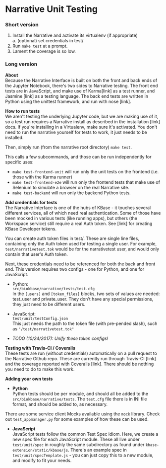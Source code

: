 # Narrative Unit Testing

### Short version
1. Install the Narrative and activate its virtualenv (if appropriate)  
    a. (optional) set credentials in test/
2. Run `make test` at a prompt.
3. Lament the coverage is so low.

### Long version
**About**  
Because the Narrative Interface is built on both the front and back ends of the Jupyter Notebook, there's two sides to Narrative testing. The front end tests are in JavaScript, and make use of Karma[link] as a test runner, and Jasmine [link] as a testing language. The back end tests are written in Python using the unittest framework, and run with nose [link].

**How to run tests**  
We aren't testing the underlying Jupyter code, but we are making use of it, so a test run requires a Narrative install as described in the installation [link] docs. If you're installing in a Virtualenv, make sure it's activated. You don't need to run the narrative yourself for tests to work, it just needs to be installed.  

Then, simply run (from the narrative root directory) `make test`.  

This calls a few subcommands, and those can be run independently for specific uses:
  * `make test-frontend-unit` will run only the unit tests on the frontend (i.e. those with the Karma runner)
  * `make test-frontend-e2e` will run only the frontend tests that make use of Selenium to simulate a browser on the real Narrative site.
  * `make test-backend` will run only the backend Python tests.

**Add credentials for tests**  
The Narrative Interface is one of the hubs of KBase - it touches several different services, all of which need real authentication. Some of those have been mocked in various tests (like running apps), but others (the Workspace service) still require a real Auth token. See [link] for creating KBase Developer tokens.  

You can create auth token files in test/. These are single line files, containing only the Auth token used for testing a single user. For example, `test/narrativetest.tok` would be for the narrativetest user, and would only contain that user's Auth token.  

Next, these credentials need to be referenced for both the back and front end. This version requires two configs - one for Python, and one for JavaScript.  

* Python:  
`src/biokbase/narrative/tests/test.cfg`  
In the `[users]` and `[token_files]` blocks, two sets of values are needed: test_user and private_user. They don't have any special permissions, they just need to be different users.  

* JavaScript:  
`test/unit/testConfig.json`  
This just needs the path to the token file (with pre-pended slash), such as `"/test/narrativetest.tok"`  

* *TODO (10/24/2017): Unify these token configs!*

**Testing with Travis-CI / Coveralls**  
These tests are run (without credentials) automatically on a pull request to the Narrative Github repo. These are currently run through Travis-CI [link] and the coverage reported with Coveralls [link]. There should be nothing you need to do to make this work.

**Adding your own tests**  
  * **Python**  
  Python tests should be per module, and should all be added to the `src/biokbase/narrative/tests`. The `test.cfg` file there is in INI file format, and should be added to, as necessary.  

  There are some service client Mocks available using the `mock` library. Check out `test_appmanager.py` for some examples of how these can be used.
  * **JavaScript**  
  JavaScript tests follow the common Test Spec idiom. Here, we create a new spec file for each JavaScript module. These all live under `test/unit/spec` in roughly the same subdirectory as found under `kbase-extension/static/kbase/js`. There's an example spec in `test/unit/specTemplate.js` - you can just copy this to a new module, and modify to fit your needs.
